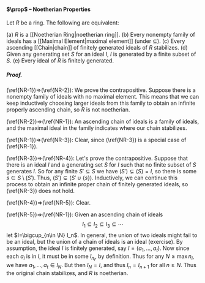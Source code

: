 #### $\prop$ – Noetherian Properties
Let $R$ be a ring. The following are equivalent:

(a) $R$ is a [[Noetherian Ring|noetherian ring]].
(b) Every nonempty family of ideals has a [[Maximal Element|maximal element]] (under $\subseteq$).
(c) Every ascending [[Chain|chain]] of finitely generated ideals of $R$ stabilizes.
(d) Given any generating set $S$ for an ideal $I$, $I$ is generated by a finite subset of $S$.
(e) Every ideal of $R$ is finitely generated.

##### *Proof.*
(\ref{NR-1})$\Rightarrow$(\ref{NR-2}): We prove the contrapositive. Suppose there is a nonempty family of ideals with no maximal element. This means that we can keep inductively choosing larger ideals from this family to obtain an infinite properly ascending chain, so $R$ is not noetherian.

(\ref{NR-2})$\Rightarrow$(\ref{NR-1}): An ascending chain of ideals is a family of ideals, and the maximal ideal in the family indicates where our chain stabilizes.

(\ref{NR-1})$\Rightarrow$(\ref{NR-3}): Clear, since (\ref{NR-3}) is a special case of (\ref{NR-1}).

(\ref{NR-3})$\Rightarrow$(\ref{NR-4}): Let's prove the contrapositive. Suppose that there is an ideal $I$ and a generating set $S$ for $I$ such that no finite subset of $S$ generates $I$. So for any finite $S'\subseteq S$ we have $(S') \subsetneq (S) =I$, so there is some $s \in S \setminus (S')$. Thus, $(S') \subsetneq (S' \cup \{s\})$. Inductively, we can continue this process to obtain an infinite proper chain of finitely generated ideals, so (\ref{NR-3}) does not hold.

(\ref{NR-4})$\Rightarrow$(\ref{NR-5}): Clear.

(\ref{NR-5})$\Rightarrow$(\ref{NR-1}): Given an ascending chain of ideals 
$$I_1 \subseteq I_2 \subseteq I_3 \subseteq \cdots$$ 
let $I=\bigcup_{n\in \N} I_n$. In general, the union of two ideals might fail to be an ideal, but the union of a chain of ideals is an ideal (exercise). By assumption, the ideal $I$ is finitely generated, say $I=(a_1,\dots,a_t)$. Now since each $a_i$ is in $I$, it must be in some $I_{n_i}$, by definition. Thus for any $N \geqslant \max n_i$, we have $a_1, \ldots, a_t \in I_N$. But then $I_N=I$, and thus $I_n = I_{n+1}$ for all $n \geqslant N$. Thus the original chain stabilizes, and $R$ is noetherian.